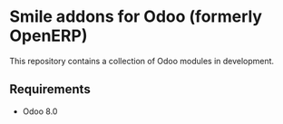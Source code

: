 Smile addons for Odoo (formerly OpenERP)
========================

This repository contains a collection of Odoo modules in development.

Requirements
------------------------

* Odoo 8.0
